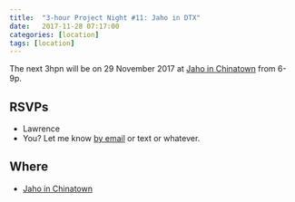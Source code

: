 ```yaml
---
title:  "3-hour Project Night #11: Jaho in DTX"
date:   2017-11-28 07:17:00
categories: [location]
tags: [location]
---
```


The next 3hpn will be on 29 November 2017 at [Jaho in Chinatown](https://www.google.com/maps/dir/''/''/@42.3518118,-71.1333014,12z/data=!3m1!4b1!4m8!4m7!1m0!1m5!1m1!1s0x89e37a77bfcb3847:0x68475d4b7f074086!2m2!1d-71.0632615!2d42.3518331) from 6-9p.

## RSVPs

* Lawrence
* You? Let me know [by email](mailto:lawrence.barriner.ii+3hpn@gmail.com) or text or whatever.

## Where

* [Jaho in Chinatown](https://www.google.com/maps/dir/''/''/@42.3518118,-71.1333014,12z/data=!3m1!4b1!4m8!4m7!1m0!1m5!1m1!1s0x89e37a77bfcb3847:0x68475d4b7f074086!2m2!1d-71.0632615!2d42.3518331)

